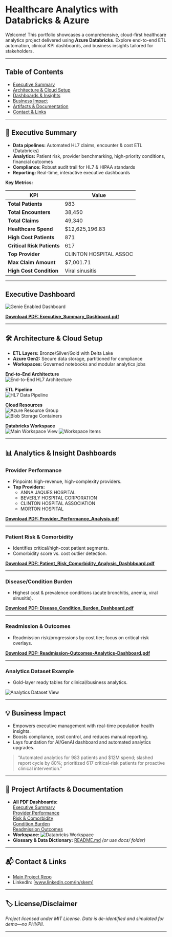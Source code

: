# Healthcare Analytics with Databricks & Azure

Welcome! This portfolio showcases a comprehensive, cloud-first healthcare analytics project delivered using **Azure Databricks**. Explore end-to-end ETL automation, clinical KPI dashboards, and business insights tailored for stakeholders.

---

## Table of Contents

- [Executive Summary](#executive-summary)
- [Architecture & Cloud Setup](#architecture--cloud-setup)
- [Dashboards & Insights](#analytics--insight-dashboards)
- [Business Impact](#business-impact)
- [Artifacts & Documentation](#project-artifacts--documentation)
- [Contact & Links](#contact--links)

---

## 🚀 Executive Summary

- **Data pipelines:** Automated HL7 claims, encounter & cost ETL (Databricks)
- **Analytics:** Patient risk, provider benchmarking, high-priority conditions, financial outcomes
- **Compliance:** Robust audit trail for HL7 & HIPAA standards
- **Reporting:** Real-time, interactive executive dashboards

**Key Metrics:**

| KPI                        | Value                  |
|----------------------------|------------------------|
| **Total Patients**         | 983                    |
| **Total Encounters**       | 38,450                 |
| **Total Claims**           | 49,340                 |
| **Healthcare Spend**       | $12,625,196.83         |
| **High Cost Patients**     | 871                    |
| **Critical Risk Patients** | 617                    |
| **Top Provider**           | CLINTON HOSPITAL ASSOC |
| **Max Claim Amount**       | $7,001.71              |
| **High Cost Condition**    | Viral sinusitis        |

---

## Executive Dashboard

![Genie Enabled Dashboard](screenshots/genie_enabled_dashboard_hd.png)

**[Download PDF: Executive_Summary_Dashboard.pdf](screenshots/Executive_Summary_Dashboard.pdf)**

---

## 🛠️ Architecture & Cloud Setup

- **ETL Layers:** Bronze/Silver/Gold with Delta Lake
- **Azure Gen2:** Secure data storage, partitioned for compliance
- **Workspaces:** Governed notebooks and modular analytics jobs

**End-to-End Architecture**  
![End-to-End HL7 Architecture](screenshots/hl7_end_to_end_architecture_hd.png)

**ETL Pipeline**  
![HL7 Data Pipeline](screenshots/hl7_data_pipeline_hd.png)

**Cloud Resources**  
![Azure Resource Group](screenshots/azure_resource_group_hd.png)  
![Blob Storage Containers](screenshots/azure_blob_storage_containers_hd.png)  

**Databricks Workspace**  
![Main Workspace View](screenshots/workspace_hd.png)
![Workspace Items](screenshots/workspace_items_hd.png) <!-- Add this actual file -->

---

## 📊 Analytics & Insight Dashboards

### Provider Performance
- Pinpoints high-revenue, high-complexity providers.
- **Top Providers:**  
  - ANNA JAQUES HOSPITAL  
  - BEVERLY HOSPITAL CORPORATION  
  - CLINTON HOSPITAL ASSOCIATION  
  - MORTON HOSPITAL

**[Download PDF: Provider_Performance_Analysis.pdf](screenshots/Provider_Performance_Analysis.pdf)**

---

### Patient Risk & Comorbidity
- Identifies critical/high-cost patient segments.
- Comorbidity score vs. cost outlier detection.

**[Download PDF: Patient_Risk_Comorbidity_Analysis_Dashbboard.pdf](screenshots/Patient_Risk_Comorbidity_Analysis_Dashbboard.pdf)**

---

### Disease/Condition Burden
- Highest cost & prevalence conditions (acute bronchitis, anemia, viral sinusitis).

**[Download PDF: Disease_Condition_Burden_Dashboard.pdf](screenshots/Disease_Condition_Burden_Dashboard.pdf)**

---

### Readmission & Outcomes
- Readmission risk/progressions by cost tier; focus on critical-risk overlays.

**[Download PDF: Readmission-Outcomes-Analytics-Dashboard.pdf](screenshots/Readmission-Outcomes-Analytics-Dashboard.pdf)**

---

### Analytics Dataset Example

- Gold-layer ready tables for clinical/business analytics.

![Analytics Dataset View](screenshots/dashboard_dataset_view_hd.png)

---

## 💡 Business Impact

- Empowers executive management with real-time population health insights.
- Boosts compliance, cost control, and reduces manual reporting.
- Lays foundation for AI/GenAI dashboard and automated analytics upgrades.

> “Automated analytics for 983 patients and $12M spend; slashed report cycle by 80%; prioritized 617 critical-risk patients for proactive clinical intervention.”

---

## 📂 Project Artifacts & Documentation

- **All PDF Dashboards:**  
    [Executive Summary](screenshots/Executive_Summary_Dashboard.pdf)  
    [Provider Performance](screenshots/Provider_Performance_Analysis.pdf)  
    [Risk & Comorbidity](screenshots/Patient_Risk_Comorbidity_Analysis_Dashbboard.pdf)  
    [Condition Burden](screenshots/Disease_Condition_Burden_Dashboard.pdf)  
    [Readmission Outcomes](screenshots/Readmission-Outcomes-Analytics-Dashboard.pdf)
- **Workspace:** ![Databricks Workspace](screenshots/workspace_hd.png)
- **Glossary & Data Dictionary:** [README.md](README.md) *(or use docs/ folder)*

---

## 📬 Contact & Links

- [Main Project Repo](https://github.com/EMSanjaykumar/healthcare-analytics-databricks-portfolio)
- LinkedIn: [www.linkedin.com/in/skem]

---

## 🏷️ License/Disclaimer

_Project licensed under MIT License. Data is de-identified and simulated for demo—no PHI/PII._

---

